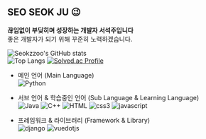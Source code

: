 ## SEO SEOK JU 😉

**끊임없이 부딪히며 성장하는 개발자 서석주입니다**  
좋은 개발자가 되기 위해 꾸준히 노력하겠습니다.

![Seokzzoo's GitHub stats](https://github-readme-stats.vercel.app/api?username=Seokzzoo&show_icons=true&theme=merko)  
![Top Langs](https://github-readme-stats.vercel.app/api/top-langs/?username=Seokzzoo&layout=compact)
[![Solved.ac Profile](http://mazassumnida.wtf/api/v2/generate_badge?boj=terryreds)](https://solved.ac/terryreds/)

* 메인 언어 (Main Language)  
![Python](https://img.shields.io/badge/python-3776AB.svg?&style=for-the-badge&logo=python&logoColor=white)

* 서브 언어 & 학습중인 언어 (Sub Language & Learning Language)  
![Java](https://img.shields.io/badge/Java-007396.svg?&style=for-the-badge&logo=openjdk&logoColor=white)
![C++](https://img.shields.io/badge/C++-00599C.svg?&style=for-the-badge&logo=cplusplus&logoColor=white)
![HTML](https://img.shields.io/badge/html5-E34F26.svg?&style=for-the-badge&logo=html5&logoColor=white)
![css3](https://img.shields.io/badge/css3-F43059.svg?&style=for-the-badge&logo=css3&logoColor=white)
![javascript](https://img.shields.io/badge/javascript-F7DF1E.svg?&style=for-the-badge&logo=javascript&logoColor=white)

* 프레임워크 & 라이브러리 (Framework & Library)  
![django](https://img.shields.io/badge/django-092E20.svg?&style=for-the-badge&logo=django&logoColor=white)
![vuedotjs](https://img.shields.io/badge/vuedotjs-4FC08D.svg?&style=for-the-badge&logo=vuedotjs&logoColor=white)

<!--
**Seokzzoo/Seokzzoo** is a ✨ _special_ ✨ repository because its `README.md` (this file) appears on your GitHub profile.

Here are some ideas to get you started:

- 🔭 I’m currently working on ...
- 🌱 I’m currently learning ...
- 👯 I’m looking to collaborate on ...
- 🤔 I’m looking for help with ...
- 💬 Ask me about ...
- 📫 How to reach me: ...
- 😄 Pronouns: ...
- ⚡ Fun fact: ...
-->

<!--
**Seokzzoo/Seokzzoo** is a ✨ _special_ ✨ repository because its `README.md` (this file) appears on your GitHub profile.

Here are some ideas to get you started:

- 🔭 I’m currently working on ...
- 🌱 I’m currently learning ...
- 👯 I’m looking to collaborate on ...
- 🤔 I’m looking for help with ...
- 💬 Ask me about ...
- 📫 How to reach me: ...
- 😄 Pronouns: ...
- ⚡ Fun fact: ...
-->
